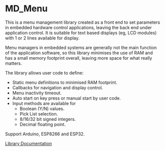 # MD_Menu

This is a menu management library created as a front end to set parameters in embedded hardware control applications, leaving the back end under application control. It is suitable for text based displays (eg, LCD modules) with 1 or 2 lines available for display.

Menu managers in embedded systems are generally not the main function of the application software, so this library minimises the use of RAM and has a small memory footprint overall, leaving more space 
for what really matters.

The library allows user code to define:
- Static menu definitions to minimised RAM footprint. 
- Callbacks for navigation and display control.
- Menu inactivity timeout.
- Auto start on key press or manual start by user code.
- Input methods are available for
  - Boolean (Y/N) values.
  - Pick List selection.
  - 8/16/32 bit signed integers.
  - Decimal floating point.

Support Arduino, ESP8266 and ESP32.

[Library Documentation](https://majicdesigns.github.io/MD_Menu/)
